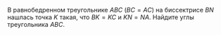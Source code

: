 В равнобедренном треугольнике  $ABC$ $(BC=AC)$ на биссектрисе $BN$ нашлась точка $K$ такая, что $BK=KC$ и $KN=NA$. Найдите углы треугольника $ABC$.